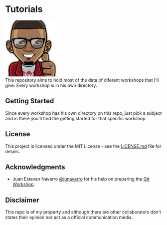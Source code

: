 Tutorials
=====================
![malkam03](malkam03.png)   
This repository aims to hold most of the data of diferent workshops that I'll give. Every workshop is in his own directory.

## Getting Started
Since every workshop has his own directory on this repo, just pick a subject and in there you'll find the getting started for that specific workshop.

## License
This project is licensed under the MIT License - see the [LICENSE.md](LICENSE.md) file for details.

## Acknowledgments 
* Juan Estevan Navarro @[junavarro](https://github.com/junavarro) for his help on preparing the [Git Workshop](Taller_Git).

## Disclaimer 
This repo is of my property and although there are other collaborators don't states their opinion nor act as a official communication media.
